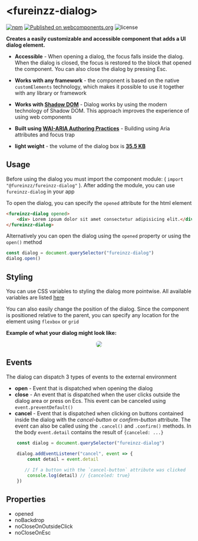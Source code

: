 # &lt;fureinzz-dialog&gt;

[![npm](https://img.shields.io/npm/v/@fureinzz/fureinzz-dialog?style=flat-square)](https://www.npmjs.com/package/@fureinzz/fureinzz-dialog)
[![Published on webcomponents.org](https://img.shields.io/badge/webcomponents.org-published-blue.svg?style=flat-square)](https://www.webcomponents.org/element/@fureinzz/fureinzz-dialog)
![license](https://img.shields.io/github/license/fureinzz/fureinzz-dialog?style=flat-square)


**Creates a easily customizable and accessible component that adds a UI dialog element.**

+ **Accessible** -  When opening a dialog, the focus falls inside the dialog. When the dialog is closed, the focus is restored to the block that opened the component. You can also close the dialog by pressing Esc.

+ **Works with any framework** - the component is based on the native `customElements` technology, which makes it possible to use it together with any library or framework

+ **Works with [Shadow DOM](http://https://developer.mozilla.org/en-US/docs/Web/Web_Components/Using_shadow_DOM "Shadow DOM")** - Dialog works by using the modern technology of Shadow DOM. This approach improves the experience of using web components
+ **Built using  [WAI-ARIA Authoring Practices](https://www.w3.org/TR/wai-aria-practices/#dialog_modal)** - Building using Aria attributes and focus trap
+ **light weight** - the volume of the dialog box is **[35.5 KB](https://www.npmjs.com/package/@fureinzz/fureinzz-dialog)**

## Usage
Before using the dialog you must import the component module: ( `import "@fureinzz/fureinzz-dialog"` ).  After adding the module, you can use `fureinzz-dialog` in your app


To open the dialog, you can specify the `opened` attribute for the html element
```html
<fureinzz-dialog opened>
    <div> Lorem ipsum dolor sit amet consectetur adipisicing elit.</div>
</fureinzz-dialog>
```

Alternatively you can open the dialog using the `opened` property or using the `open()` method
```javascript
const dialog = document.querySelector("fureinzz-dialog")
dialog.open()
```

## Styling

You can use CSS variables to styling the dialog more pointwise. All available variables are listed [here]()

You can also easily change the position of the dialog. Since the component is positioned relative to the parent, you can specify any location for the element using `flexbox` or `grid`

**Example of what your dialog might look like:**

<div style="text-align: center">
    <img src="https://cdn1.savepice.ru/uploads/2020/7/15/efcb3dd48de1c5f21948ced221ea9b75-full.png" style="border-radius: 6px;">
</div>


## Events 
The dialog can dispatch 3 types of events to the external environment

+ **open** - Event that is dispatched when opening the dialog
+ **close** - An event that is dispatched when the user clicks outside the dialog area or press on Ecs. This event can be canceled using `event.preventDefault()`
+ **cancel** - Event that is dispatched when clicking on buttons contained inside the dialog with the *cancel-button* or *confirm-button* attribute. The event can also be called using the `.cancel()` and `.confirm()` methods. In the body `event.detail` contains the result of `{canceled: ...}`

```javascript
    const dialog = document.querySelector("fureinzz-dialog")

    dialog.addEventListener("cancel", event => {
        const detail = event.detail
       
       // If a button with the `cancel-button` attribute was clicked
        console.log(detail) // {canceled: true}
    })
```

## Properties 

+ opened
+ noBackdrop
+ noCloseOnOutsideClick
+ noCloseOnEsc
